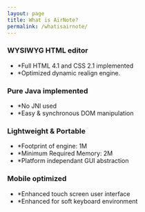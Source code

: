 ```yaml
---
layout: page
title: What is AirNote?
permalink: /whatisairnote/
---
```



### WYSIWYG HTML editor

  - *Full HTML 4.1 and CSS 2.1 implemented
  - *Optimized dynamic realign engine.

### Pure Java implemented

  - *No JNI used
  - *Easy & synchronous DOM manipulation

### Lightweight & Portable

  - *Footprint of engine: 1M
  - *Minimum Required Memory: 2M
  - *Platform independant GUI abstraction

### Mobile optimized

  - *Enhanced touch screen user interface
  - *Enhanced for soft keyboard environment
